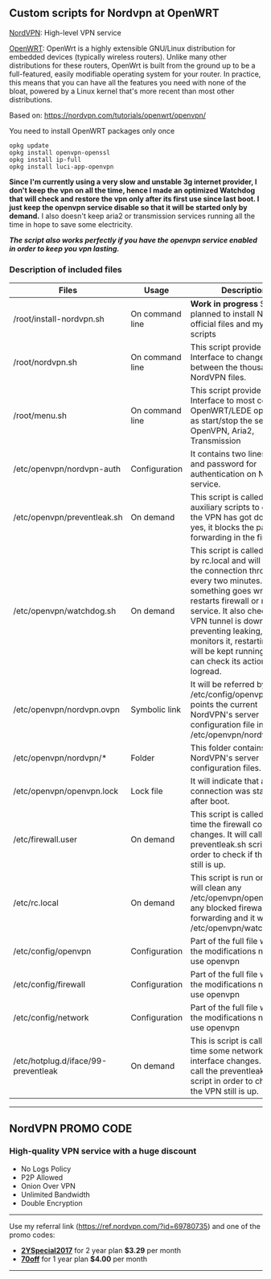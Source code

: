 ## Custom scripts for Nordvpn at OpenWRT

[NordVPN](https://ref.nordvpn.com/?id=69780735): High-level VPN service 

[OpenWRT](http://www.openwrt.org): OpenWrt is a highly extensible GNU/Linux distribution for embedded devices (typically wireless routers). Unlike many other distributions for these routers, OpenWrt is built from the ground up to be a full-featured, easily modifiable operating system for your router. In practice, this means that you can have all the features you need with none of the bloat, powered by a Linux kernel that's more recent than most other distributions.

Based on: https://nordvpn.com/tutorials/openwrt/openvpn/

You need to install OpenWRT packages only once
```
opkg update
opkg install openvpn-openssl
opkg install ip-full
opkg install luci-app-openvpn
```

**Since I'm currently using a very slow and unstable 3g internet provider, I don't keep the vpn on all the time, hence I made an optimized Watchdog that will check and restore the vpn only after its first use since last boot. I just keep the openvpn service disable so that it will be started only by demand.** I also doesn't keep aria2 or transmission services running all the time in hope to save some electricity.

***The script also works perfectly if you have the openvpn service enabled in order to keep you vpn lasting.***

### Description of included files

Files|Usage|Description
---|---|---
/root/install-nordvpn.sh|On command line|**Work in progress** Script planned to install NordVPN official files and my custom scripts
/root/nordvpn.sh|On command line|This script provide a User Interface to change between the thousands of NordVPN files.
/root/menu.sh|On command line|This script provide a User Interface to most common OpenWRT/LEDE operations as start/stop the services OpenVPN, Aria2, Transmission
/etc/openvpn/nordvpn-auth|Configuration|It contains two lines: email and password for authentication on NordVPN service.
/etc/openvpn/preventleak.sh|On demand|This script is called by the auxiliary scripts to check if the VPN has got down. If yes, it blocks the packet forwarding in the firewall.
/etc/openvpn/watchdog.sh|On demand|This script is called on boot by rc.local and will monitor the connection through ping every two minutes. If something goes wrong, it restarts firewall or network service. It also checks if the VPN tunnel is down, preventing leaking, and monitors it, restarting it. It will be kept running. You can check its actions on logread.
/etc/openvpn/nordvpn.ovpn|Symbolic link|It will be referred by /etc/config/openvpn. It points the current NordVPN's server configuration file in /etc/openvpn/nordvpn/
/etc/openvpn/nordvpn/\*|Folder|This folder contains all NordVPN's server configuration files.
/etc/openvpn/openvpn.lock|Lock file|It will indicate that a VPN connection was started after boot.
/etc/firewall.user|On demand|This script is called every time the firewall conditions changes. It will call the preventleak.sh script in order to check if the VPN still is up.
/etc/rc.local|On demand|This script is run on boot. It will clean any /etc/openvpn/openvpn.lock, any blocked firewall forwarding and it will run /etc/openvpn/watchdog.sh
/etc/config/openvpn|Configuration|Part of the full file where is the modifications needed to use openvpn
/etc/config/firewall|Configuration|Part of the full file where is the modifications needed to use openvpn
/etc/config/network|Configuration|Part of the full file where is the modifications needed to use openvpn
/etc/hotplug.d/iface/99-preventleak|On demand|This is script is called every time some network interface changes. It will call the preventleak.sh script in order to check if the VPN still is up. 

---
## NordVPN PROMO CODE
### High-quality VPN service with a huge discount
- No Logs Policy
- P2P Allowed
- Onion Over VPN
- Unlimited Bandwidth
- Double Encryption
---

Use my referral link (https://ref.nordvpn.com/?id=69780735) and one of the promo codes:
- [**2YSpecial2017**](https://ref.nordvpn.com/?id=69780735) for 2 year plan **$3.29** per month
- [**70off**](https://ref.nordvpn.com/?id=69780735) for 1 year plan **$4.00** per month
----
